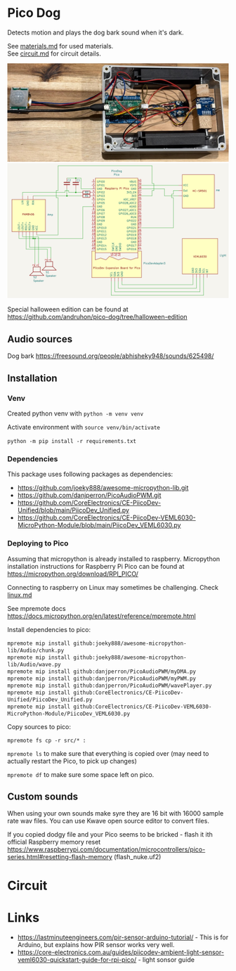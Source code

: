 # Pico Dog
Detects motion and plays the dog bark sound when it's dark.

See [materials.md](materials.md) for used materials.  
See [circuit.md](circuit.md) for circuit details.

![Photo](dog-circuit-20250208.png)
![Circuit](dog-circuit-kicad-20250208.png)

Special halloween edition can be found at https://github.com/andruhon/pico-dog/tree/halloween-edition

## Audio sources
Dog bark
https://freesound.org/people/abhisheky948/sounds/625498/

## Installation

### Venv
Created python venv with `python -m venv venv`

Activate environment with
`source venv/bin/activate`

`python -m pip install -r requirements.txt`

### Dependencies
This package uses following packages as dependencies:
* https://github.com/joeky888/awesome-micropython-lib.git
* https://github.com/danjperron/PicoAudioPWM.git
* https://github.com/CoreElectronics/CE-PiicoDev-Unified/blob/main/PiicoDev_Unified.py
* https://github.com/CoreElectronics/CE-PiicoDev-VEML6030-MicroPython-Module/blob/main/PiicoDev_VEML6030.py

### Deploying to Pico
Assuming that micropython is already installed to raspberry. Micropython installation instructions for Raspberry Pi Pico can be found at https://micropython.org/download/RPI_PICO/

Connecting to raspberry on Linux may sometimes be challenging. Check [linux.md](linux.md)

See mpremote docs
https://docs.micropython.org/en/latest/reference/mpremote.html

Install dependencies to pico:
```
mpremote mip install github:joeky888/awesome-micropython-lib/Audio/chunk.py
mpremote mip install github:joeky888/awesome-micropython-lib/Audio/wave.py
mpremote mip install github:danjperron/PicoAudioPWM/myDMA.py
mpremote mip install github:danjperron/PicoAudioPWM/myPWM.py
mpremote mip install github:danjperron/PicoAudioPWM/wavePlayer.py
mpremote mip install github:CoreElectronics/CE-PiicoDev-Unified/PiicoDev_Unified.py
mpremote mip install github:CoreElectronics/CE-PiicoDev-VEML6030-MicroPython-Module/PiicoDev_VEML6030.py
```

Copy sources to pico:
```
mpremote fs cp -r src/* :
```

`mpremote ls` to make sure that everything is copied over
(may need to actually restart the Pico, to pick up changes)

`mpremote df` to make sure some space left on pico.

## Custom sounds
When using your own sounds make syre they are 16 bit with 16000 sample rate wav files. You can use Kwave open source editor to convert files.

If you copied dodgy file and your Pico seems to be bricked - flash it ith official Raspberry memory reset https://www.raspberrypi.com/documentation/microcontrollers/pico-series.html#resetting-flash-memory (flash_nuke.uf2)

# Circuit

# Links
* https://lastminuteengineers.com/pir-sensor-arduino-tutorial/ - This is for Arduino, but explains how PIR sensor works very well.
* https://core-electronics.com.au/guides/piicodev-ambient-light-sensor-veml6030-quickstart-guide-for-rpi-pico/ - light sonsor guide